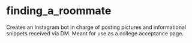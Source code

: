 # finding_a_roommate
 Creates an Instagram bot in charge of posting pictures and informational snippets received via DM. Meant for use as a college acceptance page.
